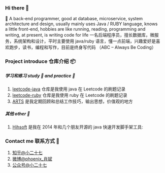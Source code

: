 ### Hi there 👋

🌱 A back-end programmer, good at database, microservice, system architecture and design, usually mainly uses Java / RUBY language, knows a little front-end, hobbies are like running, reading, programming and writing, at present, is writing code for life 一名后端程序员，擅长数据库，微服务，系统架构和设计，平时主要使用 java/ruby 语言，懂一点前端，兴趣爱好是喜欢跑步，读书，编程和写作，目前是终身写代码 （ABC – Always Be Coding）


### Project introduce 仓库介绍 📦
##### 学习和练习 study 📕 and practice 🔨
1. [leetcode-java](https://github.com/xiao2shiqi/leetcode-java) 仓库是我使用 java 在 Leetcode 的刷题记录
2. [leetcode-ruby](https://github.com/xiao2shiqi/leetcode-ruby) 仓库是我使用 ruby 在 Leetcode 的刷题记录
3. [ARTS](https://github.com/xiao2shiqi/ARTS) 是我定期回顾和总结工作技巧，输出思想，价值观的地方

##### 其他 other 🔫
1. [Hihsoft](https://github.com/ossbar/sso) 是我在 2014 年和几个朋友开源的 java 快速开发脚手架工具: 

### Contact me 联系方式 📱
1. [知乎@小二十七](https://www.zhihu.com/people/xiao-bin-91/posts) 
2. [微博@phoenix_肖斌](https://weibo.com/u/2102996894)
3. [公众号@小二十七](https://highlight.s3.cn-northwest-1.amazonaws.com.cn/1564929103262)

<!--
**xiao2shiqi/xiao2shiqi** is a ✨ _special_ ✨ repository because its `README.md` (this file) appears on your GitHub profile.

Here are some ideas to get you started:
- 📕
- 🔭 I’m currently working on ...
- 🌱 I’m currently learning ...
- 👯 I’m looking to collaborate on ...
- 🤔 I’m looking for help with ...
- 💬 Ask me about ...
- 📫 How to reach me: ...
- 😄 Pronouns: ...
- ⚡ Fun fact: ...
-->
